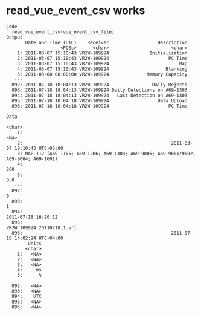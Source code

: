 # read_vue_event_csv works

    Code
      read_vue_event_csv(vue_event_csv_file)
    Output
           Date and Time (UTC)    Receiver                  Description
                        <POSc>      <char>                       <char>
        1: 2011-03-07 15:10:43 VR2W-109924               Initialization
        2: 2011-03-07 15:10:43 VR2W-109924                      PC Time
        3: 2011-03-07 15:10:43 VR2W-109924                          Map
        4: 2011-03-07 15:10:43 VR2W-109924                     Blanking
        5: 2011-03-08 00:00:00 VR2W-109924              Memory Capacity
       ---                                                             
      892: 2011-07-18 18:04:13 VR2W-109924                Daily Rejects
      893: 2011-07-18 18:04:13 VR2W-109924 Daily Detections on A69-1303
      894: 2011-07-18 18:04:13 VR2W-109924   Last Detection on A69-1303
      895: 2011-07-18 18:04:18 VR2W-109924                  Data Upload
      896: 2011-07-18 18:04:18 VR2W-109924                      PC Time
                                                                                          Data
                                                                                        <char>
        1:                                                                                <NA>
        2:                                                       2011-03-07 10:10:43 UTC-05:00
        3: MAP-112 (A69-1105; A69-1206; A69-1303; A69-9005; A69-9001/9002; A69-9004; A69-1601)
        4:                                                                                 260
        5:                                                                                 0.0
       ---                                                                                    
      892:                                                                                   0
      893:                                                                                   1
      894:                                                                 2011-07-18 16:20:12
      895:                                                          VR2W_109924_20110718_1.vrl
      896:                                                       2011-07-18 14:02:24 UTC-04:00
            Units
           <char>
        1:   <NA>
        2:   <NA>
        3:   <NA>
        4:     ms
        5:      %
       ---       
      892:   <NA>
      893:   <NA>
      894:    UTC
      895:   <NA>
      896:   <NA>

